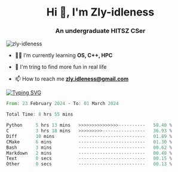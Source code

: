<h1 align="center">Hi 👋, I'm Zly-idleness</h1>

<h3 align="center">An undergraduate HITSZ CSer</h3>

<p align="left"> <img src="https://komarev.com/ghpvc/?username=zly-idleness&label=Profile%20views&color=0e75b6&style=flat" alt="zly-idleness" /> </p>


- 👨‍💻 I’m currently learning **OS, C++, HPC**

- 🌱 I'm tring to find more fun in real life

- 📫 How to reach me **zly.idleness@gmail.com**



[![Typing SVG](https://readme-typing-svg.herokuapp.com?font=Fira+Code&pause=1000&width=435&lines=I+Maybe+Slow)](https://git.io/typing-svg)


<!--START_SECTION:waka-->

```rust
From: 23 February 2024 - To: 01 March 2024

Total Time: 8 hrs 55 mins

Python     5 hrs 13 mins   >>>>>>>>>>>>>>>----------   58.40 %
C          3 hrs 18 mins   >>>>>>>>>----------------   36.93 %
Diff       10 mins         -------------------------   01.89 %
CMake      6 mins          -------------------------   01.30 %
Bash       3 mins          -------------------------   00.62 %
Markdown   2 mins          -------------------------   00.48 %
Text       0 secs          -------------------------   00.15 %
Other      0 secs          -------------------------   00.13 %
```

<!--END_SECTION:waka-->


